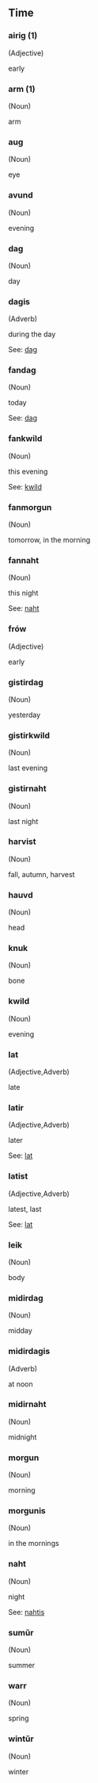 ## Time

### airig (1)

(Adjective)

early

### arm (1)

(Noun)

arm

### aug

(Noun)

eye

### avund

(Noun)

evening

### dag

(Noun)

day

### dagis

(Adverb)

during the day

See: [dag](#dag)

### fandag

(Noun)

today

See: [dag](#dag)

### fankwild

(Noun)

this evening

See: [kwild](#kwild)

### fanmorgun

(Noun)

tomorrow, in the morning

### fannaht

(Noun)

this night

See: [naht](#naht)

### frów

(Adjective)

early

### gistirdag

(Noun)

yesterday

### gistirkwild

(Noun)

last evening

### gistirnaht

(Noun)

last night

### harvist

(Noun)

fall, autumn, harvest

### hauvd

(Noun)

head

### knuk

(Noun)

bone

### kwild

(Noun)

evening

### lat

(Adjective,Adverb)

late

### latir

(Adjective,Adverb)

later

See: [lat](#lat)

### latist

(Adjective,Adverb)

latest, last

See: [lat](#lat)

### leik

(Noun)

body

### midirdag

(Noun)

midday

### midirdagis

(Adverb)

at noon

### midirnaht

(Noun)

midnight

### morgun

(Noun)

morning

### morgunis

(Noun)

in the mornings

### naht

(Noun)

night

See: [nahtis](#nahtis)

### sumŭr

(Noun)

summer

### warr

(Noun)

spring

### wintŭr

(Noun)

winter

